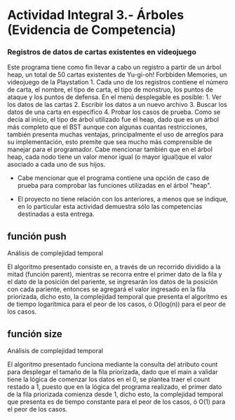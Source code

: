 # Actividad Integral 3.- Árboles (Evidencia de Competencia)

### Registros de datos de cartas existentes en videojuego

Este programa tiene como fin llevar a cabo un registro a partir de un árbol heap, un total de 50 cartas existentes de Yu-gi-oh! Forbbiden Memories, un videojuego de la Playstation 1. Cada uno de los registros contiene el número de carta, el nombre, el tipo de carta, el tipo de monstruo, los puntos de ataque y los puntos de defensa. En el menú desplegable es posible: 1. Ver los datos de las cartas 2. Escribir los datos a un nuevo archivo 3. Buscar los datos de una carta en específico 4. Probar los casos de prueba. Como se decía al inicio, el tipo de árbol utilizado fue el heap, dado que es un árbol más completo que el BST aunque con algunas cuantas restricciones, también presenta muchas ventajas, principalmente el uso de arreglos para su implementación, esto premite que sea mucho más comprensible de manejar para el programador. Cabe mencionar también que en el árbol heap, cada nodo tiene un valor menor igual (o mayor igual)que el valor asociado a cada uno de sus hijos.

+ Cabe mencionar que el programa contiene una opción de caso de prueba para comprobar las funciones utilizadas en el árbol "heap".

+ El proyecto no tiene relación con los anteriores, a menos que se indique, en lo particular esta actividad demuestra sólo las competencias destinadas a esta entrega.

## función push

Análisis de complejidad temporal

El algoritmo presentado consiste en, a través de un recorrido dividido a la mitad (función parent), mientras se recorra entre el primer dato de la fila y el dato de la posición del pariente, se ingresarán los datos de la posición con cada pariente, entonces se agregará el valor ingresado en la fila priorizada, dicho esto, la complejidad temporal que presenta el algoritmo es de tiempo logarítmica para el peor de los casos, ó O(log(n)) para el peor de los casos.

## función size

Análisis de complejidad temporal

El algoritmo presentado funciona mediante la consulta del atributo count para desplegar el tamaño de la fila priorizada, dado que el main a validar tiene la lógica de comenzar los datos en el 0, se plantea traer el count restado a 1, puesto que en la lógica del programa realizado, el primer dato de la fila priorizada comienza desde 1, dicho esto, la complejidad temporal que presenta es de tiempo constante para el peor de los casos, ó O(1) para el peor de los casos.
